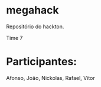 # megahack
Repositório do hackton. 

Time 7 

# Participantes:
Afonso, 
João, 
Nickolas, 
Rafael, 
Vitor
